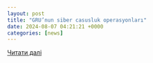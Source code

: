 ```yaml
---
layout: post
title: "GRU’nun siber casusluk operasyonları"
date: 2024-08-07 04:21:21 +0000
categories: [news]
---
```


[Читати далі](https://www.yenicaggazetesi.com.tr/grunun-siber-casusluk-operasyonlari-827350h.htm)
